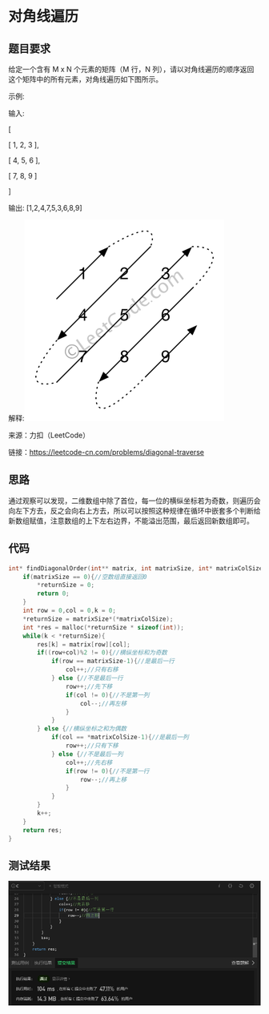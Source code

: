 # 对角线遍历
## 题目要求
给定一个含有 M x N 个元素的矩阵（M 行，N 列），请以对角线遍历的顺序返回这个矩阵中的所有元素，对角线遍历如下图所示。

示例:

输入:

[

 [ 1, 2, 3 ],
 
 [ 4, 5, 6 ],
 
 [ 7, 8, 9 ]
 
]

输出:  [1,2,4,7,5,3,6,8,9]

解释:![对角线遍历示例](https://github.com/xycg529/Summer/blob/master/1.%E7%AE%97%E6%B3%95/%E5%AF%B9%E8%A7%92%E7%BA%BF%E9%81%8D%E5%8E%86%E7%A4%BA%E4%BE%8B.png)

来源：力扣（LeetCode）

链接：https://leetcode-cn.com/problems/diagonal-traverse
## 思路
通过观察可以发现，二维数组中除了首位，每一位的横纵坐标若为奇数，则遍历会向左下方去，反之会向右上方去，所以可以按照这种规律在循环中嵌套多个判断给新数组赋值，注意数组的上下左右边界，不能溢出范围，最后返回新数组即可。
## 代码
```c
int* findDiagonalOrder(int** matrix, int matrixSize, int* matrixColSize, int* returnSize){
    if(matrixSize == 0){//空数组直接返回0
        *returnSize = 0;
        return 0;
    }
    int row = 0,col = 0,k = 0;
    *returnSize = matrixSize*(*matrixColSize);
    int *res = malloc(*returnSize * sizeof(int));
    while(k < *returnSize){
        res[k] = matrix[row][col];
        if((row+col)%2 != 0){//横纵坐标和为奇数
            if(row == matrixSize-1){//是最后一行
                col++;//只有右移
            } else {//不是最后一行
                row++;//先下移
                if(col != 0){//不是第一列
                    col--;//再左移
                }
            }
        } else {//横纵坐标之和为偶数
            if(col == *matrixColSize-1){//是最后一列
                row++;//只有下移
            } else {//不是最后一列
                col++;//先右移
                if(row != 0){//不是第一行
                    row--;//再上移
                }
            }
        }
        k++;
    }
    return res;
}
```
## 测试结果
![对角线遍历](https://github.com/xycg529/Summer/blob/master/1.%E7%AE%97%E6%B3%95/%E5%AF%B9%E8%A7%92%E7%BA%BF%E9%81%8D%E5%8E%86.PNG)
